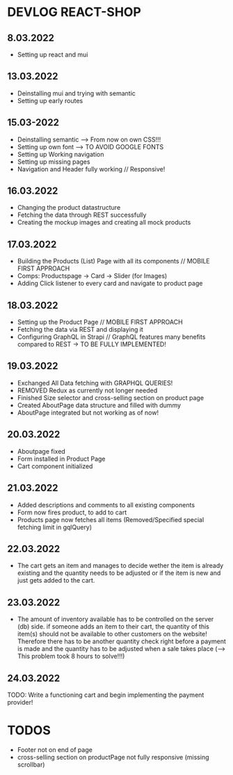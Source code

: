 # DEVLOG REACT-SHOP

## 8.03.2022
- Setting up react and mui

## 13.03.2022
- Deinstalling mui and trying with semantic
- Setting up early routes

## 15.03-2022
- Deinstalling semantic --> From now on own CSS!!!
- Setting up own font --> TO AVOID GOOGLE FONTS
- Setting up Working navigation
- Setting up missing pages
- Navigation and Header fully working // Responsive!

## 16.03.2022
- Changing the product datastructure
- Fetching the data through REST successfully
- Creating the mockup images and creating all mock products

## 17.03.2022
- Building the Products (List) Page with all its components // MOBILE FIRST APPROACH
- Comps: Productspage -> Card -> Slider (for Images)
- Adding Click listener to every card and navigate to product page

## 18.03.2022
- Setting up the Product Page // MOBILE FIRST APPROACH
- Fetching the data via REST and displaying it
- Configuring GraphQL in Strapi // GraphQL features many benefits compared to REST -> TO BE FULLY IMPLEMENTED!

## 19.03.2022
- Exchanged All Data fetching with GRAPHQL QUERIES!
- REMOVED Redux as currently not longer needed
- Finished Size selector and cross-selling section on product page
- Created AboutPage data structure and filled with dummy
- AboutPage integrated but not working as of now!

## 20.03.2022
- Aboutpage fixed
- Form installed in Product Page
- Cart component initialized

## 21.03.2022
- Added descriptions and comments to all existing components
- Form now fires product, to add to cart
- Products page now fetches all items (Removed/Specified special fetching limit in gqlQuery)

## 22.03.2022
- The cart gets an item and manages to decide wether the item is already existing and the
quantity needs to be adjusted or if the item is new and just gets added to the cart.

## 23.03.2022
- The amount of inventory available has to be controlled on the server (db) side. if someone adds an item to
their cart, the quantity of this item(s) should not be available to other customers on the website!
Therefore there has to be another quantity check right before a payment is made and the quantity has to be adjusted
when a sale takes place (--> This problem took 8 hours to solve!!!)

## 24.03.2022
TODO: Write a functioning cart and begin implementing the payment provider!


# TODOS
- Footer not on end of page
- cross-selling section on productPage not fully responsive (missing scrollbar)